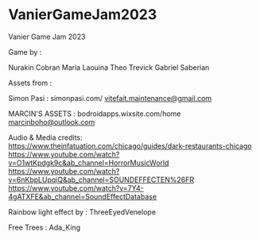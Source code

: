 # VanierGameJam2023
Vanier Game Jam 2023



Game by :

Nurakin Cobran
Maria Laouina
Theo Trevick
Gabriel Saberian


Assets from :

Simon Pasi :
simonpasi.com/
vitefait.maintenance@gmail.com

MARCIN'S ASSETS :
bodroidapps.wixsite.com/home
marcinboho@outlook.com

Audio & Media credits:
https://www.theinfatuation.com/chicago/guides/dark-restaurants-chicago
https://www.youtube.com/watch?v=O1wtKpdgk9c&ab_channel=HorrorMusicWorld
https://www.youtube.com/watch?v=6nKbpLUpqiQ&ab_channel=SOUNDEFFECTEN%26FR
https://www.youtube.com/watch?v=7Y4-4gATXFE&ab_channel=SoundEffectDatabase


Rainbow light effect by :
ThreeEyedVenelope

Free Trees :
Ada_King